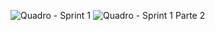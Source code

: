 ![Quadro - Sprint 1](https://cdn.discordapp.com/attachments/1275962570271887444/1284152766918557696/image.png?ex=66e597f6&is=66e44676&hm=2b2f9e799dc1b9fe9abf0b7d6152a0609a0245ea56571e0733016b488a6ab3d1&)
![Quadro - Sprint 1 Parte 2](https://cdn.discordapp.com/attachments/1275962570271887444/1284153011022860411/image.png?ex=66e59830&is=66e446b0&hm=d12a99c367eb079bd5273aba01c7cf6dae6ed156bb2aec3a351a08c159803963&)

